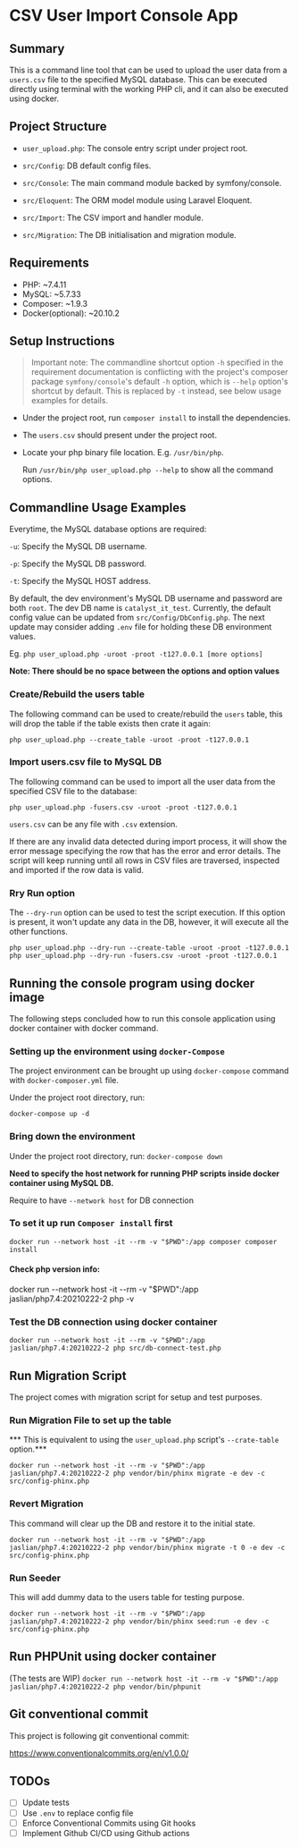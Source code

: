 # CSV User Import Console App

## Summary

This is a command line tool that can be used to upload the user
data from a `users.csv` file to the specified MySQL database. This
can be executed directly using terminal with the working PHP cli, and
it can also be executed using docker.

## Project Structure

- `user_upload.php`: The console entry script under project root.

- `src/Config`: DB default config files.

- `src/Console`: The main command module backed by symfony/console.

- `src/Eloquent`: The ORM model module using Laravel Eloquent.

- `src/Import`: The CSV import and handler module.

- `src/Migration`: The DB initialisation and migration module.

## Requirements

* PHP: ~7.4.11
* MySQL: ~5.7.33
* Composer: ~1.9.3
* Docker(optional): ~20.10.2

## Setup Instructions
> Important note:
The commandline shortcut option `-h` specified
in the requirement documentation is conflicting with the project's
composer package `symfony/console`'s default `-h` option, which is
`--help` option's shortcut by default. This is replaced by `-t`
instead, see below usage examples for details.

- Under the project root, run `composer install` to install the
  dependencies.
- The `users.csv` should present under the project root.
- Locate your php binary file location. E.g. `/usr/bin/php`.

  Run `/usr/bin/php user_upload.php --help` to show all the command
  options.


## Commandline Usage Examples

Everytime, the MySQL database options are required:

`-u`: Specify the MySQL DB username.

`-p`: Specify the MySQL DB password.

`-t`: Specify the MySQL HOST address.

By default, the dev environment's MySQL DB username and password are both `root`.
The dev DB name is `catalyst_it_test`. Currently, the default
config value can be updated from `src/Config/DbConfig.php`.
The next update may consider adding `.env` file for holding these
DB environment values.

Eg. `php user_upload.php -uroot -proot -t127.0.0.1 [more options]`

**Note: There should be no space between the options and option values**

### Create/Rebuild the users table

The following command can be used to create/rebuild the `users`
table, this will drop the table if the table exists then crate
it again:

`php user_upload.php --create_table -uroot -proot -t127.0.0.1`

### Import users.csv file to MySQL DB

The following command can be used to import all the user data from
the specified CSV file to the database:

`php user_upload.php -fusers.csv -uroot -proot -t127.0.0.1`

`users.csv` can be any file with `.csv` extension.

If there are any invalid data detected during import process, it
will show the error message specifying the row that has the error
and error details. The script will keep running until all rows in
CSV files are traversed, inspected and imported if the row data
is valid.

### Rry Run option

The `--dry-run` option can be used to test the script execution.
If this option is present, it won't update any data in the DB,
however, it will execute all the other functions.

`php user_upload.php --dry-run --create-table -uroot -proot -t127.0.0.1`
`php user_upload.php --dry-run -fusers.csv -uroot -proot -t127.0.0.1`

## Running the console program using docker image

The following steps concluded how to run this console application
using docker container with docker command.

### Setting up the environment using `docker-Compose`

The project environment can be brought up using `docker-compose`
command with `docker-composer.yml` file.

Under the project root directory, run:

`docker-compose up -d`

### Bring down the environment

Under the project root directory, run:
`docker-compose down`

**Need to specify the host network for running PHP scripts inside docker container using MySQL DB.**

Require to have `--network host` for DB connection

### To set it up run `Composer install` first

`docker run --network host -it --rm -v "$PWD":/app composer composer install`

#### Check php version info:

docker run --network host -it --rm -v "$PWD":/app jaslian/php7.4:20210222-2 php -v

### Test the DB connection using docker container

`docker run --network host -it --rm -v "$PWD":/app jaslian/php7.4:20210222-2 php src/db-connect-test.php`

## Run Migration Script

The project comes with migration script for setup and test purposes.

### Run Migration File to set up the table

*** This is equivalent to using the `user_upload.php` script's
`--crate-table` option.***

`docker run --network host -it --rm -v "$PWD":/app jaslian/php7.4:20210222-2 php vendor/bin/phinx migrate -e dev -c src/config-phinx.php`

### Revert Migration

This command will clear up the DB and restore it to the initial state.

`docker run --network host -it --rm -v "$PWD":/app jaslian/php7.4:20210222-2 php vendor/bin/phinx migrate -t 0 -e dev -c src/config-phinx.php`

### Run Seeder

This will add dummy data to the users table for testing purpose.

`docker run --network host -it --rm -v "$PWD":/app jaslian/php7.4:20210222-2 php vendor/bin/phinx seed:run -e dev -c src/config-phinx.php`

## Run PHPUnit using docker container

(The tests are WIP)
`docker run --network host -it --rm -v "$PWD":/app jaslian/php7.4:20210222-2 php vendor/bin/phpunit`

## Git conventional commit

This project is following git conventional commit:

https://www.conventionalcommits.org/en/v1.0.0/

## TODOs

- [ ] Update tests
- [ ] Use `.env` to replace config file  
- [ ] Enforce Conventional Commits using Git hooks
- [ ] Implement Github CI/CD using Github actions
